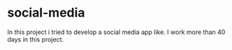 # social-media
In this project i tried to develop a social media app like. I work more than 40 days in this project.
